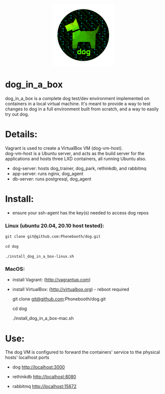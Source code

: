 <p align="center">
  <img src="../images/dog-segmented-green.network-200x200.png">
</p>

<h1>dog_in_a_box</h1>

dog_in_a_box is a complete dog test/dev environment implemented on containers in a local virtual machine.
It's meant to provide a way to test changes to dog in a full environment built from scratch,
  and a way to easily try out dog.

# Details:
Vagrant is used to create a VirtualBox VM (dog-vm-host).  
dog-vm-host is a Ubuntu server, and acts as the build server for the applications
and hosts three LXD containers, all running Ubuntu also.
- dog-server: hosts dog_trainer, dog_park, rethinkdb, and rabbitmq
- app-server: runs nginx, dog_agent
- db-server: runs postgresql, dog_agent

# Install:
- ensure your ssh-agent has the key(s) needed to access dog repos

### Linux (ubuntu 20.04, 20.10 host tested):

    git clone git@github.com:Phonebooth/dog.git

    cd dog

    ./install_dog_in_a_box-linux.sh

### MacOS:
- install Vagrant: (http://vagrantup.com)
- install VirtualBox: (http://virtualbox.org) - reboot required

    git clone git@github.com:Phonebooth/dog.git

    cd dog

    ./install_dog_in_a_box-mac.sh


# Use:
The dog VM is configured to forward the containers' service to the physical hosts' localhost ports

- dog [http://localhost:3000](http://localhost:3000)

- rethinkdb [http://localhost:8080](http://localhost:8080)

- rabbitmq [http://localhost:15672](http://localhost:15672)
